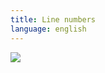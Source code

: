 ```yaml
---
title: Line numbers
language: english
---
```


<a href="/images/wat/line-numbers.jpg" class="fresco center" data-fresco-group="thumbnail" data-fresco-options="ui: 'inside', thumbnails: false"><img src="/previews/wat/line-numbers.jpg"/></a>